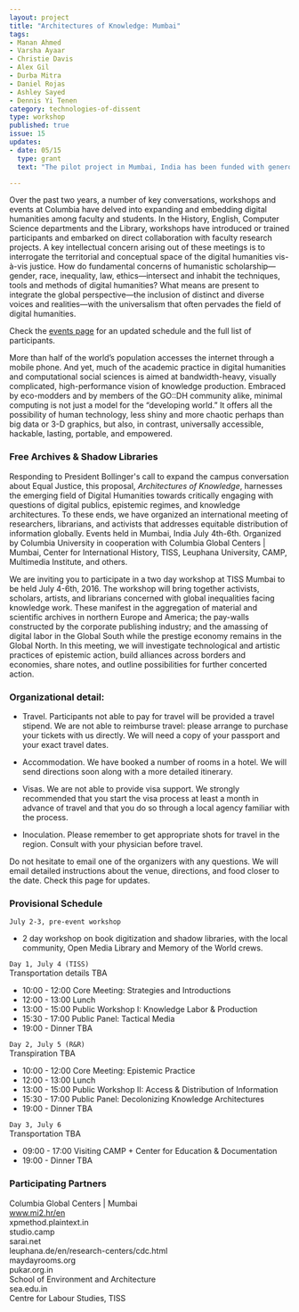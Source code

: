 ```yaml
---
layout: project
title: "Architectures of Knowledge: Mumbai"
tags:
- Manan Ahmed
- Varsha Ayaar
- Christie Davis
- Alex Gil
- Durba Mitra
- Daniel Rojas
- Ashley Sayed
- Dennis Yi Tenen
category: technologies-of-dissent
type: workshop
published: true
issue: 15
updates:
- date: 05/15
  type: grant
  text: "The pilot project in Mumbai, India has been funded with generous support from the President's Global Innovation Fund."

---
```


Over the past two years, a number of key conversations, workshops and events
at Columbia have delved into expanding and embedding digital humanities among
faculty and students. In the History, English, Computer Science departments
and the Library, workshops have introduced or trained participants and
embarked on direct collaboration with faculty research projects. A key
intellectual concern arising out of these meetings is to interrogate the
territorial and conceptual space of the digital humanities vis-à-vis justice.
How do fundamental concerns of humanistic scholarship—gender, race,
inequality, law, ethics—intersect and inhabit the techniques, tools and
methods of digital humanities? What means are present to integrate the global
perspective—the inclusion of distinct and diverse voices and realities—with
the universalism that often pervades the field of digital humanities.

Check the [events page](http://xpmethod.plaintext.in/events/dissent.html) for
an updated schedule and the full list of participants.

More than half of the world’s population accesses the internet through a
mobile phone. And yet, much of the academic practice in digital humanities and
computational social sciences is aimed at bandwidth-heavy, visually
complicated, high-performance vision of knowledge production. Embraced by
eco-modders and by members of the GO::DH community alike, minimal computing is
not just a model for the “developing world.” It offers all the possibility of
human technology, less shiny and more chaotic perhaps than big data or 3-D
graphics, but also, in contrast, universally accessible, hackable, lasting,
portable, and empowered.

### Free Archives & Shadow Libraries

Responding to President Bollinger's call to expand the campus conversation
about Equal Justice, this proposal, *Architectures of Knowledge*, harnesses the
emerging field of Digital Humanities towards critically engaging with
questions of digital publics, epistemic regimes, and knowledge architectures.
To these ends, we have organized an international meeting of researchers,
librarians, and activists that addresses equitable distribution of information
globally.  Events held in Mumbai, India July 4th-6th. Organized by Columbia
University in cooperation with Columbia Global Centers | Mumbai, Center for
International History, TISS, Leuphana University, CAMP, Multimedia Institute,
and others.

We are inviting you to participate in a two day workshop at TISS Mumbai to be
held July 4-6th, 2016. The workshop will bring together activists, scholars,
artists, and librarians concerned with global inequalities facing knowledge
work. These manifest in the aggregation of material and scientific archives in
northern Europe and America; the pay-walls constructed by the corporate
publishing industry; and the amassing of digital labor in the Global South
while the prestige economy remains in the Global North. In this meeting, we
will investigate technological and artistic practices of epistemic action,
build alliances across borders and economies, share notes, and outline
possibilities for further concerted action.

### Organizational detail:

- Travel. Participants not able to pay for travel will be provided a travel
  stipend. We are not able to reimburse travel: please arrange to purchase
your tickets with us directly. We will need a copy of your passport and your
exact travel dates.

- Accommodation. We have booked a number of rooms in a hotel. We will send
  directions soon along with a more detailed itinerary.

- Visas. We are not able to provide visa support. We strongly recommended that
  you start the visa process at least a month in advance of travel and that
you do so through a local agency familiar with the process.

- Inoculation. Please remember to get appropriate shots for travel in the
  region. Consult with your physician before travel.

Do not hesitate to email one of the organizers with any questions. We will
email detailed instructions about the venue, directions, and food closer to
the date. Check this page for updates.

### Provisional Schedule

`July 2-3, pre-event workshop`

- 2 day workshop on book digitization and shadow libraries, with the local
  community, Open Media Library and Memory of the World crews.

`Day 1, July 4 (TISS)`  
Transportation details TBA  

- 10:00 - 12:00  Core Meeting: Strategies and Introductions
- 12:00 - 13:00  Lunch
- 13:00 - 15:00  Public Workshop I: Knowledge Labor & Production
- 15:30 - 17:00  Public Panel: Tactical Media
- 19:00 -        Dinner TBA

`Day 2, July 5 (R&R)`  
Transpiration TBA  

- 10:00 - 12:00  Core Meeting: Epistemic Practice
- 12:00 - 13:00  Lunch
- 13:00 - 15:00  Public Workshop II: Access & Distribution of Information
- 15:30 - 17:00  Public Panel: Decolonizing Knowledge Architectures
- 19:00 -        Dinner TBA

`Day 3, July 6`  
Transportation TBA

- 09:00 - 17:00  Visiting CAMP + Center for Education & Documentation
- 19:00 -        Dinner TBA

### Participating Partners

Columbia Global Centers | Mumbai  
www.mi2.hr/en  
xpmethod.plaintext.in  
studio.camp  
sarai.net  
leuphana.de/en/research-centers/cdc.html  
maydayrooms.org  
pukar.org.in  
School of Environment and Architecture  
sea.edu.in  
Centre for Labour Studies, TISS  
